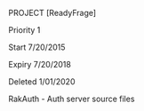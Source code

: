 PROJECT 		[ReadyFrage]

Priority  	1

Start 			7/20/2015

Expiry 			7/20/2018

Deleted 		1/01/2020

RakAuth - Auth server source files